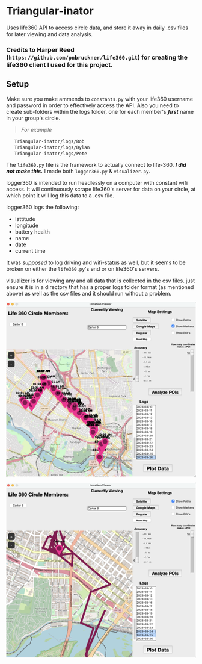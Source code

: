 # Triangular-inator
Uses life360 API to access circle data, and store it away in daily .csv files for later viewing and data analysis.

### Credits to Harper Reed  (```https://github.com/pnbruckner/life360.git```) for creating the life360 client I used for this project.

## Setup

Make sure you make ammends to ```constants.py``` with your life360 username and password in order to effectively access the API. Also you need to create sub-folders within the logs folder, one for each member's ***first*** name in your group's circle.

> _For example_
```
   Triangular-inator/logs/Bob
   Triangular-inator/logs/Dylan
   Triangular-inator/logs/Pete
```
The ```life360.py``` file is the framework to actually connect to life-360. ***I did not make this.*** I made both ```logger360.py``` & ```visualizer.py```.

logger360 is intended to run headlessly on a computer with constant wifi access. It will continuously scrape life360's server for data on your circle, at which point it will log this data to a .csv file.

logger360 logs the following:

- lattitude
- longitude
- battery health
- name
- date
- current time

It was *supposed* to log driving and wifi-status as well, but it seems to be broken on either the ```life360.py```'s end or on life360's servers.

visualizer is for viewing any and all data that is collected in the csv files. just ensure it is in a directory that has a proper logs folder format (as mentioned above) as well as the csv files and it should run without a problem.

![Screenshot of my program](screenshots/ss1.png)

![Screenshot of my program](screenshots/ss2.png)
